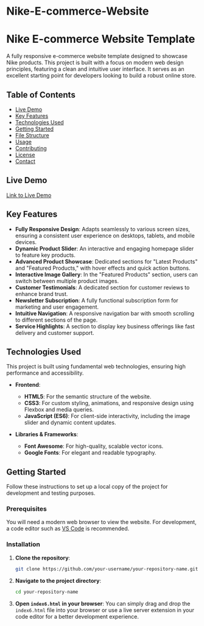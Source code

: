 # Nike-E-commerce-Website
# Nike E-commerce Website Template

A fully responsive e-commerce website template designed to showcase Nike products. This project is built with a focus on modern web design principles, featuring a clean and intuitive user interface. It serves as an excellent starting point for developers looking to build a robust online store.

## Table of Contents

- [Live Demo](#live-demo)
- [Key Features](#key-features)
- [Technologies Used](#technologies-used)
- [Getting Started](#getting-started)
- [File Structure](#file-structure)
- [Usage](#usage)
- [Contributing](#contributing)
- [License](#license)
- [Contact](#contact)

## Live Demo

[Link to Live Demo](https://your-live-demo-link.com)

## Key Features

- **Fully Responsive Design**: Adapts seamlessly to various screen sizes, ensuring a consistent user experience on desktops, tablets, and mobile devices.
- **Dynamic Product Slider**: An interactive and engaging homepage slider to feature key products.
- **Advanced Product Showcase**: Dedicated sections for "Latest Products" and "Featured Products," with hover effects and quick action buttons.
- **Interactive Image Gallery**: In the "Featured Products" section, users can switch between multiple product images.
- **Customer Testimonials**: A dedicated section for customer reviews to enhance brand trust.
- **Newsletter Subscription**: A fully functional subscription form for marketing and user engagement.
- **Intuitive Navigation**: A responsive navigation bar with smooth scrolling to different sections of the page.
- **Service Highlights**: A section to display key business offerings like fast delivery and customer support.

## Technologies Used

This project is built using fundamental web technologies, ensuring high performance and accessibility.

- **Frontend**:
  - **HTML5**: For the semantic structure of the website.
  - **CSS3**: For custom styling, animations, and responsive design using Flexbox and media queries.
  - **JavaScript (ES6)**: For client-side interactivity, including the image slider and dynamic content updates.

- **Libraries & Frameworks**:
  - **Font Awesome**: For high-quality, scalable vector icons.
  - **Google Fonts**: For elegant and readable typography.

## Getting Started

Follow these instructions to set up a local copy of the project for development and testing purposes.

### Prerequisites

You will need a modern web browser to view the website. For development, a code editor such as [VS Code](https://code.visualstudio.com/) is recommended.

### Installation

1.  **Clone the repository**:
    ```sh
    git clone https://github.com/your-username/your-repository-name.git
    ```

2.  **Navigate to the project directory**:
    ```sh
    cd your-repository-name
    ```

3.  **Open `index6.html` in your browser**:
    You can simply drag and drop the `index6.html` file into your browser or use a live server extension in your code editor for a better development experience.


